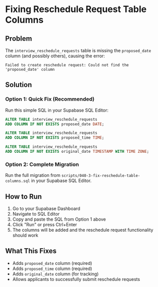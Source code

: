 # Fixing Reschedule Request Table Columns

## Problem
The `interview_reschedule_requests` table is missing the `proposed_date` column (and possibly others), causing the error:
```
Failed to create reschedule request: Could not find the 'proposed_date' column
```

## Solution

### Option 1: Quick Fix (Recommended)
Run this simple SQL in your Supabase SQL Editor:

```sql
ALTER TABLE interview_reschedule_requests 
ADD COLUMN IF NOT EXISTS proposed_date DATE;

ALTER TABLE interview_reschedule_requests 
ADD COLUMN IF NOT EXISTS proposed_time TIME;

ALTER TABLE interview_reschedule_requests 
ADD COLUMN IF NOT EXISTS original_date TIMESTAMP WITH TIME ZONE;
```

### Option 2: Complete Migration
Run the full migration from `scripts/040-3-fix-reschedule-table-columns.sql` in your Supabase SQL Editor.

## How to Run
1. Go to your Supabase Dashboard
2. Navigate to SQL Editor
3. Copy and paste the SQL from Option 1 above
4. Click "Run" or press Ctrl+Enter
5. The columns will be added and the reschedule request functionality should work

## What This Fixes
- Adds `proposed_date` column (required)
- Adds `proposed_time` column (required)
- Adds `original_date` column (for tracking)
- Allows applicants to successfully submit reschedule requests

